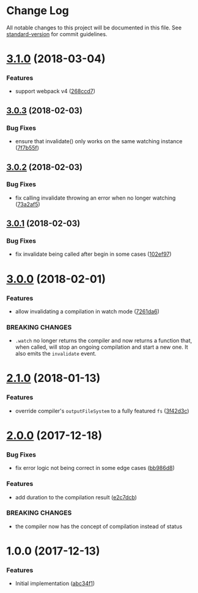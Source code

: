 # Change Log

All notable changes to this project will be documented in this file. See [standard-version](https://github.com/conventional-changelog/standard-version) for commit guidelines.

<a name="3.1.0"></a>
# [3.1.0](https://github.com/moxystudio/webpack-sane-compiler/compare/v3.0.3...v3.1.0) (2018-03-04)


### Features

* support webpack v4 ([268ccd7](https://github.com/moxystudio/webpack-sane-compiler/commit/268ccd7))



<a name="3.0.3"></a>
## [3.0.3](https://github.com/moxystudio/webpack-sane-compiler/compare/v3.0.2...v3.0.3) (2018-02-03)


### Bug Fixes

* ensure that invalidate() only works on the same watching instance ([7f7b55f](https://github.com/moxystudio/webpack-sane-compiler/commit/7f7b55f))



<a name="3.0.2"></a>
## [3.0.2](https://github.com/moxystudio/webpack-sane-compiler/compare/v3.0.1...v3.0.2) (2018-02-03)


### Bug Fixes

* fix calling invalidate throwing an error when no longer watching ([73a2af5](https://github.com/moxystudio/webpack-sane-compiler/commit/73a2af5))



<a name="3.0.1"></a>
## [3.0.1](https://github.com/moxystudio/webpack-sane-compiler/compare/v3.0.0...v3.0.1) (2018-02-03)


### Bug Fixes

* fix invalidate being called after begin in some cases ([102ef97](https://github.com/moxystudio/webpack-sane-compiler/commit/102ef97))



<a name="3.0.0"></a>
# [3.0.0](https://github.com/moxystudio/webpack-sane-compiler/compare/v2.1.0...v3.0.0) (2018-02-01)


### Features

* allow invalidating a compilation in watch mode ([7261da6](https://github.com/moxystudio/webpack-sane-compiler/commit/7261da6))


### BREAKING CHANGES

* `.watch` no longer returns the compiler and now returns a function that, when called, will stop an ongoing compilation and start a new one. It also emits the `invalidate` event.



<a name="2.1.0"></a>
# [2.1.0](https://github.com/moxystudio/webpack-sane-compiler/compare/v2.0.0...v2.1.0) (2018-01-13)


### Features

* override compiler's `outputFileSystem` to a fully featured `fs` ([3f42d3c](https://github.com/moxystudio/webpack-sane-compiler/commit/3f42d3c))



<a name="2.0.0"></a>
# [2.0.0](https://github.com/moxystudio/webpack-sane-compiler/compare/v1.0.0...v2.0.0) (2017-12-18)


### Bug Fixes

* fix error logic not being correct in some edge cases ([bb986d8](https://github.com/moxystudio/webpack-sane-compiler/commit/bb986d8))


### Features

* add duration to the compilation result ([e2c7dcb](https://github.com/moxystudio/webpack-sane-compiler/commit/e2c7dcb))


### BREAKING CHANGES

* the compiler now has the concept of compilation instead of status



<a name="1.0.0"></a>
# 1.0.0 (2017-12-13)


### Features

* Initial implementation ([abc34f1](https://github.com/moxystudio/webpack-sane-compiler/commit/abc34f1))
